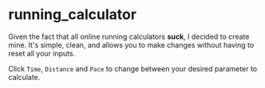 # running_calculator
Given the fact that all online running calculators **suck**, I decided to create mine.
It's simple, clean, and allows you to make changes without having to reset all your inputs.

Click ``Time``, ``Distance`` and ``Pace`` to change between your desired parameter to calculate.
